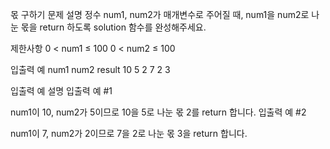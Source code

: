 몫 구하기
문제 설명
정수 num1, num2가 매개변수로 주어질 때, num1을 num2로 나눈 몫을 return 하도록 solution 함수를 완성해주세요.

제한사항
0 < num1 ≤ 100
0 < num2 ≤ 100

입출력 예
num1 num2 result
10 5 2
7 2 3

입출력 예 설명
입출력 예 #1

num1이 10, num2가 5이므로 10을 5로 나눈 몫 2를 return 합니다.
입출력 예 #2

num1이 7, num2가 2이므로 7을 2로 나눈 몫 3을 return 합니다.
